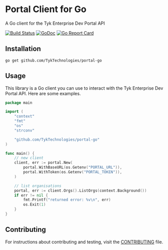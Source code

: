 # Portal Client for Go

A Go client for the Tyk Enterprise Dev Portal  API

[![Build Status](https://github.com/TykTechnologies/portal-go/actions/workflows/ci.yml/badge.svg)](https://github.com/TykTechnologies/portal-go/actions/workflows/ci.yml)
[![GoDoc](https://godoc.org/github.com/TykTechnologies/portal-go?status.svg)](https://godoc.org/github.com/TykTechnologies/portal-go) 
[![Go Report Card](https://goreportcard.com/badge/github.com/TykTechnologies/portal-go)](https://goreportcard.com/report/github.com/portal-go)

## Installation

```shell
go get github.com/TykTechnologies/portal-go
```

## Usage

This library is a Go client you can use to interact with the Tyk Enterprise Dev Portal  API. Here are some examples.

```go
package main

import (
    "context"
    "fmt"
    "os"
    "strconv"

    "github.com/TykTechnologies/portal-go"
)

func main() {
    // new client
    client, err := portal.New(
        portal.WithBaseURL(os.Getenv("PORTAL_URL")),
        portal.WithToken(os.Getenv("PORTAL_TOKEN")),
    )

    // list organisations
    portal, err := client.Orgs().ListOrgs(context.Background())
    if err != nil {
        fmt.Printf("returned error: %v\n", err)
        os.Exit(1)
    }
}
```

## Contributing

For instructions about contributing and testing, visit the [CONTRIBUTING](CONTRIBUTING.md) file.
